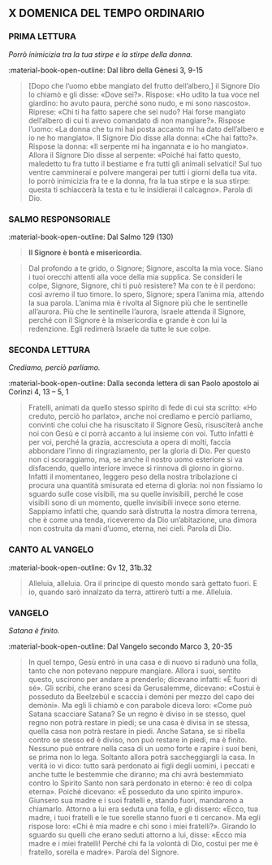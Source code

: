 ## X DOMENICA DEL TEMPO ORDINARIO
> 
### PRIMA LETTURA
*Porrò inimicizia tra la tua stirpe e la stirpe della donna.*

:material-book-open-outline: Dal libro della Gènesi
3, 9-15

> [Dopo che l’uomo ebbe mangiato del frutto dell’albero,] il Signore Dio lo chiamò e gli disse: «Dove sei?». Rispose: «Ho udito la tua voce nel giardino: ho avuto paura, perché sono nudo, e mi sono nascosto». Riprese: «Chi ti ha fatto sapere che sei nudo? Hai forse mangiato dell’albero di cui ti avevo comandato di non mangiare?». Rispose l’uomo: «La donna che tu mi hai posta accanto mi ha dato dell’albero e io ne ho mangiato». Il Signore Dio disse alla donna: «Che hai fatto?». Rispose la donna: «Il serpente mi ha ingannata e io ho mangiato». Allora il Signore Dio disse al serpente: «Poiché hai fatto questo, maledetto tu fra tutto il bestiame e fra tutti gli animali selvatici! Sul tuo ventre camminerai e polvere mangerai per tutti i giorni della tua vita. Io porrò inimicizia fra te e la donna, fra la tua stirpe e la sua stirpe: questa ti schiaccerà la testa e tu le insidierai il calcagno». Parola di Dio.
> 
### SALMO RESPONSORIALE
:material-book-open-outline: Dal Salmo 129 (130)

>**Il Signore è bontà e misericordia.**

> Dal profondo a te grido, o Signore;
> Signore, ascolta la mia voce.
> Siano i tuoi orecchi attenti
> alla voce della mia supplica.
> Se consideri le colpe, Signore,
> Signore, chi ti può resistere?
> Ma con te è il perdono:
> così avremo il tuo timore.
> Io spero, Signore;
> spera l’anima mia,
> attendo la sua parola.
> L’anima mia è rivolta al Signore
> più che le sentinelle all’aurora.
> Più che le sentinelle l’aurora,
> Israele attenda il Signore,
> perché con il Signore è la misericordia
> e grande è con lui la redenzione.
> Egli redimerà Israele
> da tutte le sue colpe.
> 
### SECONDA LETTURA
*Crediamo, perciò parliamo.*

:material-book-open-outline: Dalla seconda lettera di san Paolo apostolo ai Corìnzi
4, 13 – 5, 1

> Fratelli, animati da quello stesso spirito di fede di cui sta scritto: «Ho creduto, perciò ho parlato», anche noi crediamo e perciò parliamo, convinti che colui che ha risuscitato il Signore Gesù, risusciterà anche noi con Gesù e ci porrà accanto a lui insieme con voi. Tutto infatti è per voi, perché la grazia, accresciuta a opera di molti, faccia abbondare l’inno di ringraziamento, per la gloria di Dio. Per questo non ci scoraggiamo, ma, se anche il nostro uomo esteriore si va disfacendo, quello interiore invece si rinnova di giorno in giorno. Infatti il momentaneo, leggero peso della nostra tribolazione ci procura una quantità smisurata ed eterna di gloria: noi non fissiamo lo sguardo sulle cose visibili, ma su quelle invisibili, perché le cose visibili sono di un momento, quelle invisibili invece sono eterne. Sappiamo infatti che, quando sarà distrutta la nostra dimora terrena, che è come una tenda, riceveremo da Dio un’abitazione, una dimora non costruita da mani d’uomo, eterna, nei cieli. Parola di Dio.
> 
### CANTO AL VANGELO
:material-book-open-outline: Gv 12, 31b.32

> Alleluia, alleluia.
> Ora il principe di questo mondo sarà gettato fuori.
> E io, quando sarò innalzato da terra, attirerò tutti a me.
> Alleluia.
> 
### VANGELO
*Satana è finito.*

:material-book-open-outline: Dal Vangelo secondo Marco
3, 20-35

> In quel tempo, Gesù entrò in una casa e di nuovo si radunò una folla, tanto che non potevano neppure mangiare. Allora i suoi, sentito questo, uscirono per andare a prenderlo; dicevano infatti: «È fuori di sé». Gli scribi, che erano scesi da Gerusalemme, dicevano: «Costui è posseduto da Beelzebùl e scaccia i demòni per mezzo del capo dei demòni». Ma egli li chiamò e con parabole diceva loro: «Come può Satana scacciare Satana? Se un regno è diviso in se stesso, quel regno non potrà restare in piedi; se una casa è divisa in se stessa, quella casa non potrà restare in piedi. Anche Satana, se si ribella contro se stesso ed è diviso, non può restare in piedi, ma è finito. Nessuno può entrare nella casa di un uomo forte e rapire i suoi beni, se prima non lo lega. Soltanto allora potrà saccheggiargli la casa. In verità io vi dico: tutto sarà perdonato ai figli degli uomini, i peccati e anche tutte le bestemmie che diranno; ma chi avrà bestemmiato contro lo Spirito Santo non sarà perdonato in eterno: è reo di colpa eterna». Poiché dicevano: «È posseduto da uno spirito impuro». Giunsero sua madre e i suoi fratelli e, stando fuori, mandarono a chiamarlo. Attorno a lui era seduta una folla, e gli dissero: «Ecco, tua madre, i tuoi fratelli e le tue sorelle stanno fuori e ti cercano». Ma egli rispose loro: «Chi è mia madre e chi sono i miei fratelli?». Girando lo sguardo su quelli che erano seduti attorno a lui, disse: «Ecco mia madre e i miei fratelli! Perché chi fa la volontà di Dio, costui per me è fratello, sorella e madre». Parola del Signore.